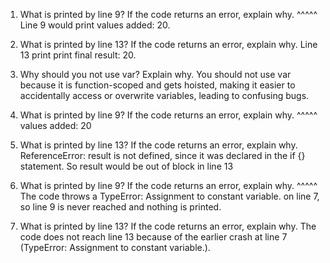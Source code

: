 1. What is printed by line 9? If the code returns an error, explain why. ^^^^^
   Line 9 would print values added: 20.
   
2. What is printed by line 13? If the code returns an error, explain why. 
   Line 13 print print final result: 20.
   
3. Why should you not use var? Explain why. 
   You should not use var because it is function-scoped and gets hoisted, making it easier to accidentally access or overwrite variables, leading to confusing bugs. 

4. What is printed by line 9? If the code returns an error, explain why. ^^^^^
   values added: 20

5. What is printed by line 13? If the code returns an error, explain why. 
   ReferenceError: result is not defined, since it was declared in the if {} statement. So result would be out of block in line 13

6. What is printed by line 9? If the code returns an error, explain why. ^^^^^
   The code throws a TypeError: Assignment to constant variable. on line 7, so line 9 is never reached and nothing is printed.

7. What is printed by line 13? If the code returns an error, explain why. 
   The code does not reach line 13 because of the earlier crash at line 7 (TypeError: Assignment to constant variable.).


